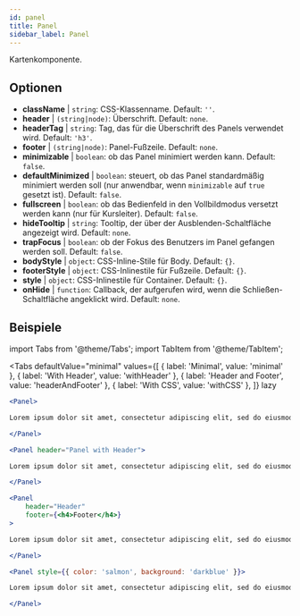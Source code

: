 ```yaml
---
id: panel 
title: Panel
sidebar_label: Panel
---
```


Kartenkomponente.

## Optionen

* __className__ | `string`: CSS-Klassenname. Default: `''`.
* __header__ | `(string|node)`: Überschrift. Default: `none`.
* __headerTag__ | `string`: Tag, das für die Überschrift des Panels verwendet wird. Default: `'h3'`.
* __footer__ | `(string|node)`: Panel-Fußzeile. Default: `none`.
* __minimizable__ | `boolean`: ob das Panel minimiert werden kann. Default: `false`.
* __defaultMinimized__ | `boolean`: steuert, ob das Panel standardmäßig minimiert werden soll (nur anwendbar, wenn `minimizable` auf `true` gesetzt ist). Default: `false`.
* __fullscreen__ | `boolean`: ob das Bedienfeld in den Vollbildmodus versetzt werden kann (nur für Kursleiter). Default: `false`.
* __hideTooltip__ | `string`: Tooltip, der über der Ausblenden-Schaltfläche angezeigt wird. Default: `none`.
* __trapFocus__ | `boolean`: ob der Fokus des Benutzers im Panel gefangen werden soll. Default: `false`.
* __bodyStyle__ | `object`: CSS-Inline-Stile für Body. Default: `{}`.
* __footerStyle__ | `object`: CSS-Inlinestile für Fußzeile. Default: `{}`.
* __style__ | `object`: CSS-Inlinestile für Container. Default: `{}`.
* __onHide__ | `function`: Callback, der aufgerufen wird, wenn die Schließen-Schaltfläche angeklickt wird. Default: `none`.


## Beispiele

import Tabs from '@theme/Tabs';
import TabItem from '@theme/TabItem';

<Tabs
    defaultValue="minimal"
    values={[
        { label: 'Minimal', value: 'minimal' },
        { label: 'With Header', value: 'withHeader' },
        { label: 'Header and Footer', value: 'headerAndFooter' },
        { label: 'With CSS', value: 'withCSS' },
    ]}
    lazy
>

<TabItem value="minimal">

```jsx live
<Panel>

Lorem ipsum dolor sit amet, consectetur adipiscing elit, sed do eiusmod tempor incididunt ut labore et dolore magna aliqua. Ut enim ad minim veniam, quis nostrud exercitation ullamco laboris nisi ut aliquip ex ea commodo consequat. Duis aute irure dolor in reprehenderit in voluptate velit esse cillum dolore eu fugiat nulla pariatur. Excepteur sint occaecat cupidatat non proident, sunt in culpa qui officia deserunt mollit anim id est laborum.

</Panel>
```

</TabItem>

<TabItem value="withHeader">

```jsx live
<Panel header="Panel with Header">

Lorem ipsum dolor sit amet, consectetur adipiscing elit, sed do eiusmod tempor incididunt ut labore et dolore magna aliqua. Ut enim ad minim veniam, quis nostrud exercitation ullamco laboris nisi ut aliquip ex ea commodo consequat. Duis aute irure dolor in reprehenderit in voluptate velit esse cillum dolore eu fugiat nulla pariatur. Excepteur sint occaecat cupidatat non proident, sunt in culpa qui officia deserunt mollit anim id est laborum.

</Panel>
```

</TabItem>

<TabItem value="headerAndFooter">

```jsx live
<Panel 
    header="Header" 
    footer={<h4>Footer</h4>}
>

Lorem ipsum dolor sit amet, consectetur adipiscing elit, sed do eiusmod tempor incididunt ut labore et dolore magna aliqua. Ut enim ad minim veniam, quis nostrud exercitation ullamco laboris nisi ut aliquip ex ea commodo consequat. Duis aute irure dolor in reprehenderit in voluptate velit esse cillum dolore eu fugiat nulla pariatur. Excepteur sint occaecat cupidatat non proident, sunt in culpa qui officia deserunt mollit anim id est laborum.

</Panel>
```

</TabItem>

<TabItem value="withCSS">

```jsx live
<Panel style={{ color: 'salmon', background: 'darkblue' }}>

Lorem ipsum dolor sit amet, consectetur adipiscing elit, sed do eiusmod tempor incididunt ut labore et dolore magna aliqua. Ut enim ad minim veniam, quis nostrud exercitation ullamco laboris nisi ut aliquip ex ea commodo consequat. Duis aute irure dolor in reprehenderit in voluptate velit esse cillum dolore eu fugiat nulla pariatur. Excepteur sint occaecat cupidatat non proident, sunt in culpa qui officia deserunt mollit anim id est laborum.

</Panel>
```

</TabItem>

</Tabs>
